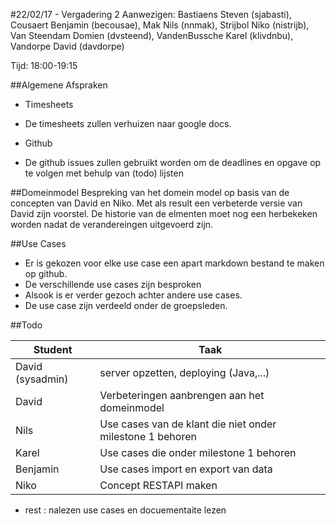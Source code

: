 #22/02/17 - Vergadering 2
Aanwezigen: Bastiaens Steven (sjabasti), Cousaert Benjamin (becousae), Mak Nils (nnmak), Strijbol Niko (nistrijb), Van Steendam Domien (dvsteend), VandenBussche Karel (klivdnbu), Vandorpe David (davdorpe)  

Tijd: 18:00-19:15

##Algemene Afspraken

* Timesheets
 * De timesheets zullen verhuizen naar google docs. 
 
* Github
 * De github issues zullen gebruikt worden om de deadlines en opgave op te volgen met behulp van (todo) lijsten  
 
##Domeinmodel
 Bespreking van het domein model op basis van de concepten van David en Niko. Met als result een verbeterde versie van David zijn voorstel. De historie van de elmenten moet nog een herbekeken worden nadat de verandereingen uitgevoerd zijn.
 
 
##Use Cases
 * Er is gekozen voor elke use case een apart markdown bestand te maken op github.
 * De verschillende use cases zijn besproken
 * Alsook is er verder gezoch achter andere use cases.
 * De use case zijn verdeeld onder de groepsleden.


##Todo

|Student | Taak|
|----|----|
|David (sysadmin)|	server opzetten, deploying (Java,...) |
|David|	Verbeteringen aanbrengen aan het domeinmodel |
|Nils| Use cases van de klant die niet onder milestone 1 behoren|
|Karel| Use cases die onder milestone 1 behoren |
|Benjamin| Use cases import en export van data |
|Niko| Concept RESTAPI maken |
 * rest : nalezen use cases en docuementaite lezen

